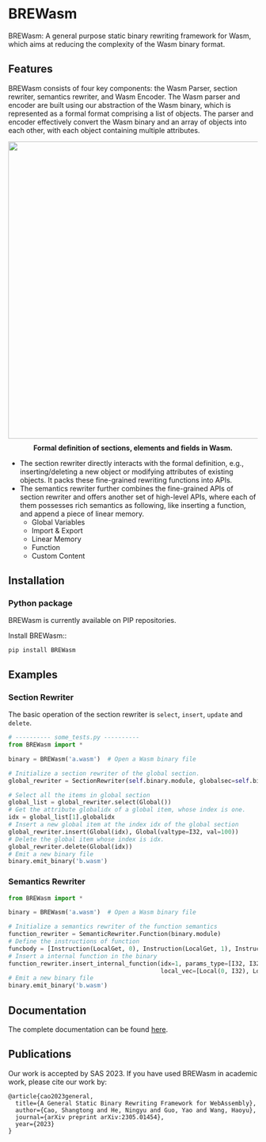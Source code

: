 # BREWasm

BREWasm: A general purpose static binary rewriting framework for Wasm, which aims at reducing the complexity of the Wasm
binary format.

## Features

BREWasm consists of four key components: the Wasm Parser, section rewriter, semantics rewriter, and Wasm Encoder. The
Wasm parser and encoder are built using our abstraction of the Wasm binary, which is represented as a formal format
comprising a list of objects. The parser and encoder effectively convert the Wasm binary and an array of objects into
each other, with each object containing multiple attributes.

<div align=center>
<img src="doc/Definition.png" width="600">
  <div style="margin-top: 10px; margin-bottom: 10px">
    <b>Formal definition of sections, elements and fields in Wasm.</b>
  </div>
</div>  

- The section rewriter directly interacts with the formal definition, e.g., inserting/deleting a new object or modifying
  attributes of existing objects. It packs these fine-grained rewriting functions into APIs.
- The semantics rewriter further combines the fine-grained APIs of section rewriter and offers another set of high-level
  APIs, where each of them possesses rich semantics as following, like inserting a function, and append a piece of
  linear memory.
    - Global Variables
    - Import & Export
    - Linear Memory
    - Function
    - Custom Content

## Installation

### Python package

BREWasm is currently available on PIP repositories.

Install BREWasm::

```
pip install BREWasm
```


## Examples

### Section Rewriter

The basic operation of the section rewriter is `select`, `insert`, `update` and `delete`.

```python
# ---------- some_tests.py ----------
from BREWasm import *

binary = BREWasm('a.wasm')  # Open a Wasm binary file

# Initialize a section rewriter of the global section. 
global_rewriter = SectionRewriter(self.binary.module, globalsec=self.binary.module.global_sec)

# Select all the items in global section
global_list = global_rewriter.select(Global())
# Get the attribute globalidx of a global item, whose index is one.
idx = global_list[1].globalidx
# Insert a new global item at the index idx of the global section
global_rewriter.insert(Global(idx), Global(valtype=I32, val=100))
# Delete the global item whose index is idx.
global_rewriter.delete(Global(idx))
# Emit a new binary file
binary.emit_binary('b.wasm')
```

### Semantics Rewriter

```python
from BREWasm import *

binary = BREWasm('a.wasm')  # Open a Wasm binary file

# Initialize a semantics rewriter of the function semantics
function_rewriter = SemanticRewriter.Function(binary.module)
# Define the instructions of function
funcbody = [Instruction(LocalGet, 0), Instruction(LocalGet, 1), Instruction(I32Add, 0), Instruction(Nop)]
# Insert a internal function in the binary
function_rewriter.insert_internal_function(idx=1, params_type=[I32, I32], results_type=[I32],
                                           local_vec=[Local(0, I32), Local(1, I64)], funcbody)
# Emit a new binary file
binary.emit_binary('b.wasm')
```

## Documentation

The complete documentation can be found [here](https://brewasm-project.readthedocs.io/en/latest/).

## Publications

Our work is accepted by SAS 2023. If you have used BREWasm in academic work, please cite our work by:
```
@article{cao2023general,
  title={A General Static Binary Rewriting Framework for WebAssembly},
  author={Cao, Shangtong and He, Ningyu and Guo, Yao and Wang, Haoyu},
  journal={arXiv preprint arXiv:2305.01454},
  year={2023}
}
```
